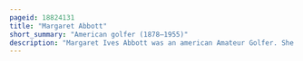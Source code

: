 ```yaml
---
pageid: 18824131
title: "Margaret Abbott"
short_summary: "American golfer (1878–1955)"
description: "Margaret Ives Abbott was an american Amateur Golfer. She was the first american Woman to win an Olympic Event: the Women's Golf Tournament at the 1900 Summer Olympics."
---
```

